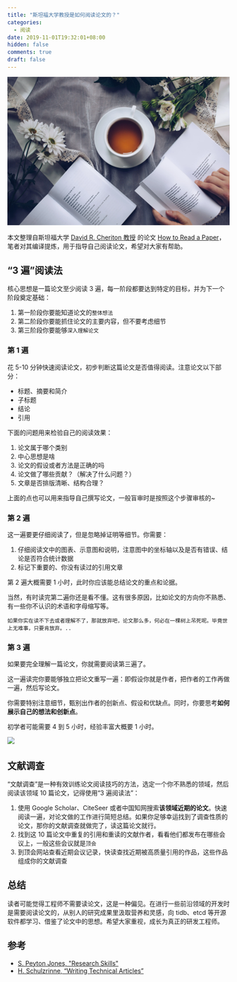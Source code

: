 ```yaml
---
title: "斯坦福大学教授是如何阅读论文的？"
categories:
  - 阅读
date: 2019-11-01T19:32:01+08:00
hidden: false
comments: true
draft: false
---
```


![](https://raw.githubusercontent.com/alwqx/picx-images-hosting/master/common/banner/reading-01.jpg)

本文整理自斯坦福大学 [David R. Cheriton 教授](http://web.stanford.edu/~cheriton/) 的论文 [How to Read a Paper](https://web.stanford.edu/class/ee384m/Handouts/HowtoReadPaper.pdf)，笔者对其编译提炼，用于指导自己阅读论文，希望对大家有帮助。

<!--more-->

## “3 遍”阅读法

核心思想是一篇论文至少阅读 3 遍，每一阶段都要达到特定的目标，并为下一个阶段奠定基础：

1. 第一阶段你要能知道论文的`整体想法`
2. 第二阶段你要能抓住论文的主要内容，但不要考虑细节
3. 第三阶段你要能够`深入理解论文`

### 第 1 遍

花 5-10 分钟快速阅读论文，初步判断这篇论文是否值得阅读。注意论文以下部分：

- 标题、摘要和简介
- 子标题
- 结论
- 引用

下面的问题用来检验自己的阅读效果：

1. 论文属于哪个类别
2. 中心思想是啥
3. 论文的假设或者方法是正确的吗
4. 论文做了哪些贡献？（解决了什么问题？）
5. 文章是否排版清晰、结构合理？

上面的点也可以用来指导自己撰写论文，一般盲审时是按照这个步骤审核的~

### 第 2 遍

这一遍要更仔细阅读了，但是忽略掉证明等细节。你需要：

1. 仔细阅读文中的图表、示意图和说明，注意图中的坐标轴以及是否有错误、结论是否符合统计数据
2. 标记下重要的、你没有读过的引用文章

第 2 遍大概需要 1 小时，此时你应该能总结论文的重点和论据。

当然，有时读完第二遍你还是看不懂。这有很多原因，比如论文的方向你不熟悉、有一些你不认识的术语和字母缩写等。

`如果你实在读不下去或者理解不了，那就放弃吧，论文那么多，何必在一棵树上吊死呢。毕竟世上无难事，只要肯放弃。..`

### 第 3 遍

如果要完全理解一篇论文，你就需要阅读第三遍了。

这一遍读完你要能够独立把论文重写一遍：即假设你就是作者，把作者的工作再做一遍，然后写论文。

你需要特别注意细节，甄别出作者的创新点、假设和优缺点。同时，你要思考**如何展示自己的想法和创新点**。

初学者可能需要 4 到 5 小时，经验丰富大概要 1 小时。

![](https://raw.githubusercontent.com/adolphlwq/picx-images-hosting/master/common/banner/typewriter-2.jpg)

## 文献调查

“文献调查”是一种有效训练论文阅读技巧的方法，选定一个你不熟悉的领域，然后阅读该领域 10 篇论文，记得使用“3 遍阅读法”：

1. 使用 Google Scholar、CiteSeer 或者中国知网搜索**该领域近期的论文**。快速阅读一遍，对论文做的工作进行简短总结。如果你足够幸运找到了调查性质的论文，那你的文献调查就做完了，读这篇论文就行。
2. 找到这 10 篇论文中重复的引用和重读的文献作者，看看他们都发布在哪些会议上，一般这些会议就是`顶会`
3. 到顶会网站查看近期会议记录，快读查找近期被高质量引用的作品，这些作品组成你的文献调查

## 总结

读者可能觉得工程师不需要读论文，这是一种偏见。在进行一些前沿领域的开发时是需要阅读论文的，从别人的研究成果里汲取营养和灵感，向 tidb、etcd 等开源软件都学习、借鉴了论文中的思想。希望大家重视，成长为真正的研发工程师。

## 参考

- [S. Peyton Jones, "Research Skills"](https://www.microsoft.com/en-us/research/people/simonpj/)
- [H. Schulzrinne, “Writing Technical Articles”](http://www.cs.columbia.edu/hgs/etc/writingstyle.html)
